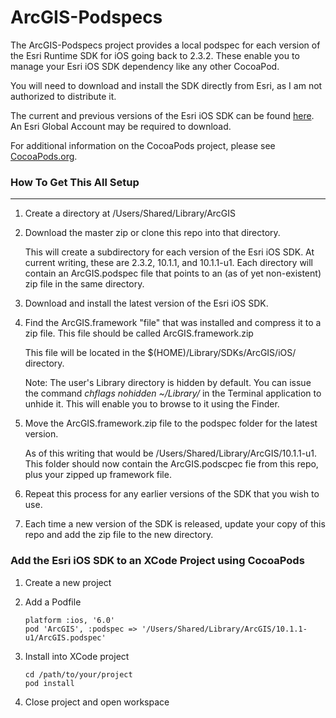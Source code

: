 ArcGIS-Podspecs
===============
The ArcGIS-Podspecs project provides a local podspec for each version of the Esri Runtime SDK for iOS going back to 2.3.2. These enable you to manage your Esri iOS SDK dependency like any other CocoaPod.

You will need to download and install the SDK directly from Esri, as I am not authorized to distribute it.

The current and previous versions of the Esri iOS SDK can be found [here](http://www.esri.com/apps/products/download/index.cfm?fuseaction=download.all#ArcGIS_Runtime_SDK_for_iOS). An Esri Global Account may be required to download.

For additional information on the CocoaPods project, please see [CocoaPods.org](http://cocoapods.org).

### How To Get This All Setup
______

1. Create a directory at /Users/Shared/Library/ArcGIS

2. Download the master zip or clone this repo into that directory. 

    This will create a subdirectory for each version of the Esri iOS SDK. At current writing, these are 2.3.2, 10.1.1, and 10.1.1-u1. Each directory will contain an ArcGIS.podspec file that points to an (as of yet non-existent) zip file in the same directory.

3. Download and install the latest version of the Esri iOS SDK.

4. Find the ArcGIS.framework "file" that was installed and compress it to a zip file. This file should be called ArcGIS.framework.zip

    This file will be located in the $(HOME)/Library/SDKs/ArcGIS/iOS/ directory.

    Note: The user's Library directory is hidden by default. You can issue the command _chflags nohidden ~/Library/_ in the Terminal application to unhide it. This will enable you to browse to it using the Finder.

5. Move the ArcGIS.framework.zip file to the podspec folder for the latest version. 

    As of this writing that would be /Users/Shared/Library/ArcGIS/10.1.1-u1. This folder should now contain the ArcGIS.podscpec fie from this repo, plus your zipped up framework file.
    
6. Repeat this process for any earlier versions of the SDK that you wish to use.

7. Each time a new version of the SDK is released, update your copy of this repo and add the zip file to the new directory.

### Add the Esri iOS SDK to an XCode Project using CocoaPods

1. Create a new project

2. Add a Podfile

    ```
    platform :ios, '6.0'
    pod 'ArcGIS', :podspec => '/Users/Shared/Library/ArcGIS/10.1.1-u1/ArcGIS.podspec'
    ```

3. Install into XCode project

    ```
    cd /path/to/your/project
    pod install
    ```

4. Close project and open workspace
